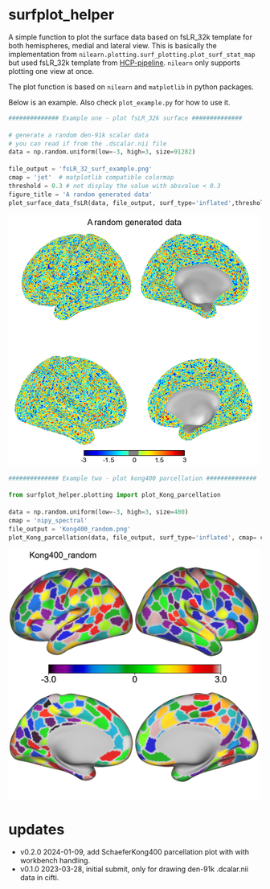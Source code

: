 # surfplot_helper

A simple function to plot the surface data based on fsLR_32k template for both hemispheres, medial and lateral view.
This is basically the implementation from `nilearn.plotting.surf_plotting.plot_surf_stat_map` but used fsLR_32k template from [HCP-pipeline](https://github.com/Washington-University/HCPpipelines). `nilearn` only supports plotting one view at once.


The plot function is based on `nilearn` and `matplotlib` in python packages.



Below is an example. Also check `plot_example.py` for how to use it. 

``` python
############## Example one - plot fsLR_32k surface ############## 

# generate a random den-91k scalar data 
# you can read if from the .dscalar.nii file
data = np.random.uniform(low=-3, high=3, size=91282)

file_output = 'fsLR_32_surf_example.png'
cmap = 'jet'  # matplotlib compatible colormap
threshold = 0.3 # not display the value with absvalue < 0.3
figure_title = 'A random generated data'
plot_surface_data_fsLR(data, file_output, surf_type='inflated',threshold = threshold, cmap=cmap, title=figure_title)

```


![plotting random generated data, fsLR_32k](fsLR_32_surf_example.png)

``` python
############## Example two - plot kong400 parcellation ############## 

from surfplot_helper.plotting import plot_Kong_parcellation

data = np.random.uniform(low=-3, high=3, size=400)
cmap = 'nipy_spectral'
file_output = 'Kong400_random.png'
plot_Kong_parcellation(data, file_output, surf_type='inflated', cmap= cmap, title='Kong400_random', title_position=200)
```


<img src="Kong400_random.png" width="500" height="500">

# updates
 - v0.2.0 2024-01-09, add SchaeferKong400 parcellation plot with with workbench handling.
 - v0.1.0 2023-03-28, initial submit, only for drawing den-91k .dcalar.nii data in cifti.
